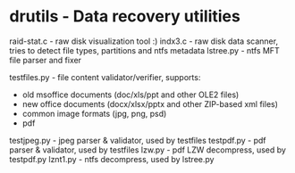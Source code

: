 # drutils - Data recovery utilities

raid-stat.c - raw disk visualization tool :)
indx3.c     - raw disk data scanner, tries to detect file types, partitions and ntfs metadata
lstree.py   - ntfs MFT file parser and fixer

testfiles.py - file content validator/verifier, supports:
  - old msoffice documents (doc/xls/ppt and other OLE2 files)
  - new office documents   (docx/xlsx/pptx and other ZIP-based xml files)
  - common image formats   (jpg, png, psd)
  - pdf

testjpeg.py - jpeg parser & validator, used by testfiles
testpdf.py  - pdf  parser & validator, used by testfiles
lzw.py      - pdf LZW decompress, used by testpdf.py
lznt1.py    - ntfs decompress, used by lstree.py
